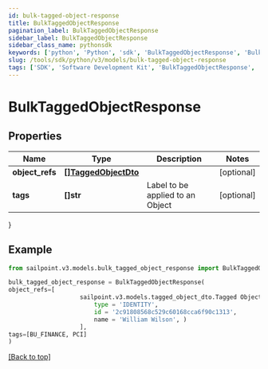 ```yaml
---
id: bulk-tagged-object-response
title: BulkTaggedObjectResponse
pagination_label: BulkTaggedObjectResponse
sidebar_label: BulkTaggedObjectResponse
sidebar_class_name: pythonsdk
keywords: ['python', 'Python', 'sdk', 'BulkTaggedObjectResponse', 'BulkTaggedObjectResponse'] 
slug: /tools/sdk/python/v3/models/bulk-tagged-object-response
tags: ['SDK', 'Software Development Kit', 'BulkTaggedObjectResponse', 'BulkTaggedObjectResponse']
---
```


# BulkTaggedObjectResponse


## Properties

Name | Type | Description | Notes
------------ | ------------- | ------------- | -------------
**object_refs** | [**[]TaggedObjectDto**](tagged-object-dto) |  | [optional] 
**tags** | **[]str** | Label to be applied to an Object | [optional] 
}

## Example

```python
from sailpoint.v3.models.bulk_tagged_object_response import BulkTaggedObjectResponse

bulk_tagged_object_response = BulkTaggedObjectResponse(
object_refs=[
                    sailpoint.v3.models.tagged_object_dto.Tagged Object Dto(
                        type = 'IDENTITY', 
                        id = '2c91808568c529c60168cca6f90c1313', 
                        name = 'William Wilson', )
                    ],
tags=[BU_FINANCE, PCI]
)

```
[[Back to top]](#) 

